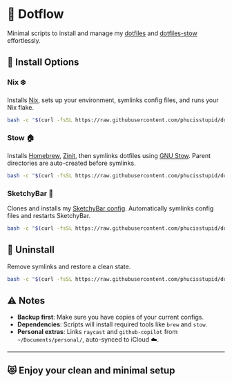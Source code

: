 # 🚀 Dotflow

Minimal scripts to install and manage my [dotfiles](https://github.com/phucisstupid/dotfiles) and [dotfiles-stow](https://github.com/phucisstupid/dotfiles-stow) effortlessly.

## 🔹 Install Options

### **Nix ❄️**
Installs [Nix](https://nixos.org/), sets up your environment, symlinks config files, and runs your Nix flake.

```bash
bash -c "$(curl -fsSL https://raw.githubusercontent.com/phucisstupid/dotflow/main/nix.sh)"
````

### **Stow 🏠**

Installs [Homebrew](https://brew.sh/), [Zinit](https://github.com/zdharma-continuum/zinit), then symlinks dotfiles using [GNU Stow](https://www.gnu.org/software/stow/).
Parent directories are auto-created before symlinks.

```bash
bash -c "$(curl -fsSL https://raw.githubusercontent.com/phucisstupid/dotflow/main/stow.sh)"
```

### **SketchyBar 🎨**

Clones and installs my [SketchyBar config](https://github.com/FelixKratz/SketchyBar).
Automatically symlinks config files and restarts SketchyBar.

```bash
bash -c "$(curl -fsSL https://raw.githubusercontent.com/phucisstupid/dotflow/main/sketchybar.sh)"
```

## 🔻 Uninstall

Remove symlinks and restore a clean state.

```bash
bash -c "$(curl -fsSL https://raw.githubusercontent.com/phucisstupid/dotflow/main/uninstall.sh)"
```

## ⚠️ Notes

* **Backup first**: Make sure you have copies of your current configs.
* **Dependencies**: Scripts will install required tools like `brew` and `stow`.
* **Personal extras**: Links `raycast` and `github-copilot` from `~/Documents/personal/`, auto-synced to iCloud ☁️.

---

## 😻 Enjoy your clean and minimal setup
